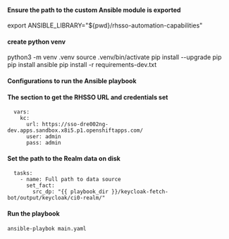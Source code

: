 
#### Ensure the path to the custom Ansible module is exported
export ANSIBLE_LIBRARY="${pwd}/rhsso-automation-capabilities"


#### create python venv
python3 -m venv .venv
source .venv/bin/activate
pip install --upgrade pip
pip install ansible
pip install -r requirements-dev.txt


#### Configurations to run the Ansible playbook


#### The section to get the RHSSO URL and credentials set

```  
  vars:
    kc: 
      url: https://sso-dre002ng-dev.apps.sandbox.x8i5.p1.openshiftapps.com/
      user: admin
      pass: admin
```

#### Set the path to the Realm data on disk
```
  tasks:
    - name: Full path to data source
      set_fact:
        src_dp: "{{ playbook_dir }}/keycloak-fetch-bot/output/keycloak/ci0-realm/"
```

#### Run the playbook
```
ansible-playbok main.yaml
```
